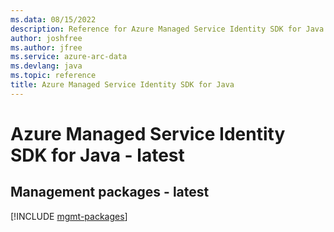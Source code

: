 ```yaml
---
ms.data: 08/15/2022
description: Reference for Azure Managed Service Identity SDK for Java
author: joshfree
ms.author: jfree
ms.service: azure-arc-data
ms.devlang: java
ms.topic: reference
title: Azure Managed Service Identity SDK for Java
---
```

# Azure Managed Service Identity SDK for Java - latest

## Management packages - latest
[!INCLUDE [mgmt-packages](managed-service-identity-mgmt-index.md)]
